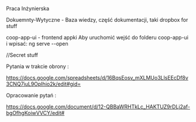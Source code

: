 Praca Inżynierska

Dokuemnty-Wytyczne - Baza wiedzy, część dokumentacji, taki dropbox for stuff

coop-app-ui - frontend appki
    Aby uruchomić wejść do folderu coop-app-ui i wpisać: ng serve --open



















//Secret stuff

Pytania w trakcie obrony : 

https://docs.google.com/spreadsheets/d/16BqsEosv_mXLMUo3LlsEEcDf8v3CNQ7iuL9OpIhio2k/edit#gid=

Opracowanie pytań : 

https://docs.google.com/document/d/12-QBBaWRHTkLc_HAKTUZ9rDLj2af-bgOfhgKoiwVVCY/edit#
